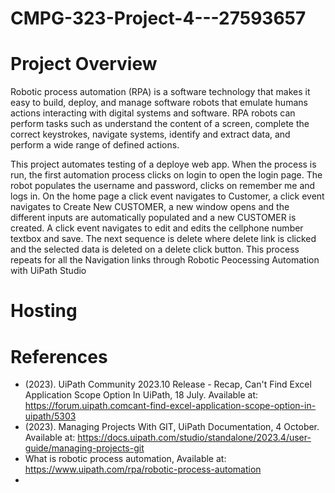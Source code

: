 # CMPG-323-Project-4---27593657

# Project Overview

Robotic process automation (RPA) is a software technology that makes it easy to build, deploy, and manage software robots that emulate humans actions interacting with digital systems and software. RPA robots can perform tasks such as understand the content of a screen, complete the correct keystrokes, navigate systems, identify and extract data, and perform a wide range of defined actions.

This project automates testing of a deploye web app. When the process is run, the first automation process clicks on login to open the login page.
The robot populates the username and password, clicks on remember me and logs in.
On the home page a click event navigates to Customer, a click event navigates to Create New CUSTOMER, a new window opens and the different inputs are automatically populated and a new CUSTOMER is created.
A click event navigates to edit and edits the cellphone number textbox and save.
The next sequence is delete where delete link is clicked and the selected data is deleted on a delete click button.
This process repeats for all the Navigation links through Robotic Peocessing Automation with UiPath Studio



# Hosting

# References
-  (2023). UiPath Community 2023.10 Release - Recap, Can't Find Excel Application Scope Option In UiPath, 18 July. Available at: https://forum.uipath.comcant-find-excel-application-scope-option-in-uipath/5303
-  (2023). Managing Projects With GIT, UiPath Documentation, 4 October. Available at: https://docs.uipath.com/studio/standalone/2023.4/user-guide/managing-projects-git
- What is robotic process automation, Available at: https://www.uipath.com/rpa/robotic-process-automation
-
